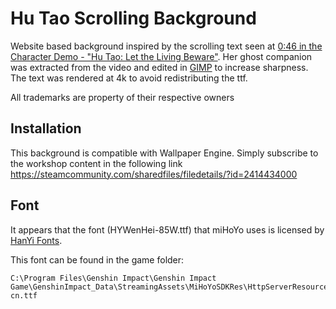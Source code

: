 # Hu Tao Scrolling Background
Website based background inspired by the scrolling text seen at [0:46 in the Character Demo - "Hu Tao: Let the Living Beware"](https://youtu.be/qrH9vMZBwAk?t=46).
Her ghost companion was extracted from the video and edited in [GIMP](https://www.gimp.org/) to increase sharpness.
The text was rendered at 4k to avoid redistributing the ttf.

All trademarks are property of their respective owners

## Installation
This background is compatible with Wallpaper Engine. Simply subscribe to the workshop content in the following link
https://steamcommunity.com/sharedfiles/filedetails/?id=2414434000

## Font
It appears that the font (HYWenHei-85W.ttf) that miHoYo uses is licensed by [HanYi Fonts](http://www.hanyi.com.cn/index.php).

This font can be found in the game folder:
```
C:\Program Files\Genshin Impact\Genshin Impact Game\GenshinImpact_Data\StreamingAssets\MiHoYoSDKRes\HttpServerResources\font\zh-cn.ttf
```